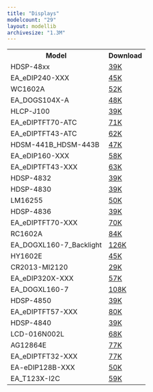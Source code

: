 ```yaml
---
title: "Displays"
modelcount: "29"
layout: modellib
archivesize: "1.3M"
---
```


<table><tr>
<th>Model</th>
<th>Download</th>
</tr>
<tr><td>HDSP-48xx</td><td><a href="/download/packages3d/Displays.3dshapes/HDSP-48xx.7z">39K</a></td></tr>

<tr><td>EA_eDIP240-XXX</td><td><a href="/download/packages3d/Displays.3dshapes/EA_eDIP240-XXX.7z">45K</a></td></tr>

<tr><td>WC1602A</td><td><a href="/download/packages3d/Displays.3dshapes/WC1602A.7z">52K</a></td></tr>

<tr><td>EA_DOGS104X-A</td><td><a href="/download/packages3d/Displays.3dshapes/EA_DOGS104X-A.7z">48K</a></td></tr>

<tr><td>HLCP-J100</td><td><a href="/download/packages3d/Displays.3dshapes/HLCP-J100.7z">39K</a></td></tr>

<tr><td>EA_eDIPTFT70-ATC</td><td><a href="/download/packages3d/Displays.3dshapes/EA_eDIPTFT70-ATC.7z">71K</a></td></tr>

<tr><td>EA_eDIPTFT43-ATC</td><td><a href="/download/packages3d/Displays.3dshapes/EA_eDIPTFT43-ATC.7z">62K</a></td></tr>

<tr><td>HDSM-441B_HDSM-443B</td><td><a href="/download/packages3d/Displays.3dshapes/HDSM-441B_HDSM-443B.7z">47K</a></td></tr>

<tr><td>EA_eDIP160-XXX</td><td><a href="/download/packages3d/Displays.3dshapes/EA_eDIP160-XXX.7z">58K</a></td></tr>

<tr><td>EA_eDIPTFT43-XXX</td><td><a href="/download/packages3d/Displays.3dshapes/EA_eDIPTFT43-XXX.7z">63K</a></td></tr>

<tr><td>HDSP-4832</td><td><a href="/download/packages3d/Displays.3dshapes/HDSP-4832.7z">39K</a></td></tr>

<tr><td>HDSP-4830</td><td><a href="/download/packages3d/Displays.3dshapes/HDSP-4830.7z">39K</a></td></tr>

<tr><td>LM16255</td><td><a href="/download/packages3d/Displays.3dshapes/LM16255.7z">50K</a></td></tr>

<tr><td>HDSP-4836</td><td><a href="/download/packages3d/Displays.3dshapes/HDSP-4836.7z">39K</a></td></tr>

<tr><td>EA_eDIPTFT70-XXX</td><td><a href="/download/packages3d/Displays.3dshapes/EA_eDIPTFT70-XXX.7z">70K</a></td></tr>

<tr><td>RC1602A</td><td><a href="/download/packages3d/Displays.3dshapes/RC1602A.7z">84K</a></td></tr>

<tr><td>EA_DOGXL160-7_Backlight</td><td><a href="/download/packages3d/Displays.3dshapes/EA_DOGXL160-7_Backlight.7z">126K</a></td></tr>

<tr><td>HY1602E</td><td><a href="/download/packages3d/Displays.3dshapes/HY1602E.7z">45K</a></td></tr>

<tr><td>CR2013-MI2120</td><td><a href="/download/packages3d/Displays.3dshapes/CR2013-MI2120.7z">29K</a></td></tr>

<tr><td>EA_eDIP320X-XXX</td><td><a href="/download/packages3d/Displays.3dshapes/EA_eDIP320X-XXX.7z">57K</a></td></tr>

<tr><td>EA_DOGXL160-7</td><td><a href="/download/packages3d/Displays.3dshapes/EA_DOGXL160-7.7z">108K</a></td></tr>

<tr><td>HDSP-4850</td><td><a href="/download/packages3d/Displays.3dshapes/HDSP-4850.7z">39K</a></td></tr>

<tr><td>EA_eDIPTFT57-XXX</td><td><a href="/download/packages3d/Displays.3dshapes/EA_eDIPTFT57-XXX.7z">80K</a></td></tr>

<tr><td>HDSP-4840</td><td><a href="/download/packages3d/Displays.3dshapes/HDSP-4840.7z">39K</a></td></tr>

<tr><td>LCD-016N002L</td><td><a href="/download/packages3d/Displays.3dshapes/LCD-016N002L.7z">68K</a></td></tr>

<tr><td>AG12864E</td><td><a href="/download/packages3d/Displays.3dshapes/AG12864E.7z">77K</a></td></tr>

<tr><td>EA_eDIPTFT32-XXX</td><td><a href="/download/packages3d/Displays.3dshapes/EA_eDIPTFT32-XXX.7z">77K</a></td></tr>

<tr><td>EA-eDIP128B-XXX</td><td><a href="/download/packages3d/Displays.3dshapes/EA-eDIP128B-XXX.7z">50K</a></td></tr>

<tr><td>EA_T123X-I2C</td><td><a href="/download/packages3d/Displays.3dshapes/EA_T123X-I2C.7z">59K</a></td></tr>

